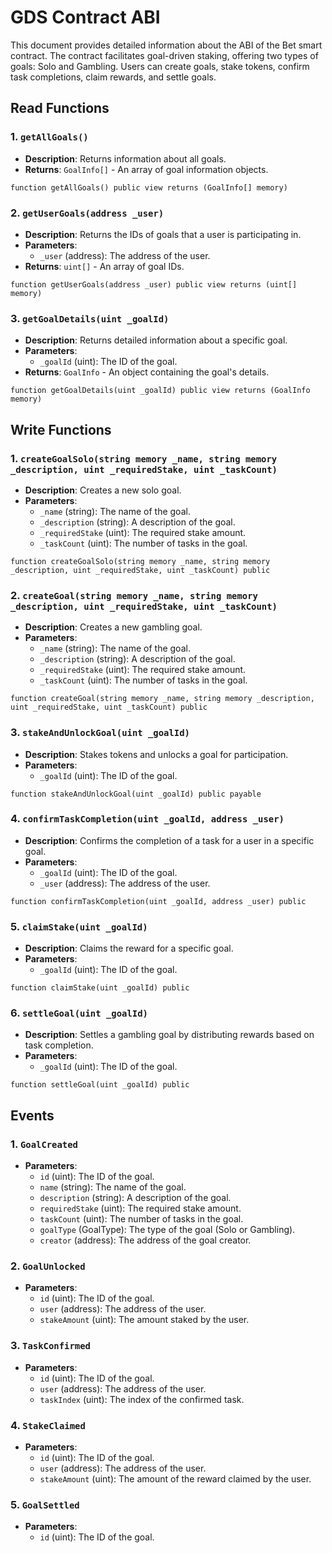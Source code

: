 
# GDS Contract ABI

This document provides detailed information about the ABI of the Bet smart contract. The contract facilitates goal-driven staking, offering two types of goals: Solo and Gambling. Users can create goals, stake tokens, confirm task completions, claim rewards, and settle goals.


## Read Functions

### 1. `getAllGoals()`

- **Description**: Returns information about all goals.
- **Returns**: `GoalInfo[]` - An array of goal information objects.
  
```solidity
function getAllGoals() public view returns (GoalInfo[] memory)
```

### 2. `getUserGoals(address _user)`

- **Description**: Returns the IDs of goals that a user is participating in.
- **Parameters**: 
  - `_user` (address): The address of the user.
- **Returns**: `uint[]` - An array of goal IDs.
  
```solidity
function getUserGoals(address _user) public view returns (uint[] memory)
```

### 3. `getGoalDetails(uint _goalId)`

- **Description**: Returns detailed information about a specific goal.
- **Parameters**: 
  - `_goalId` (uint): The ID of the goal.
- **Returns**: `GoalInfo` - An object containing the goal's details.
  
```solidity
function getGoalDetails(uint _goalId) public view returns (GoalInfo memory)
```

## Write Functions

### 1. `createGoalSolo(string memory _name, string memory _description, uint _requiredStake, uint _taskCount)`

- **Description**: Creates a new solo goal.
- **Parameters**:
  - `_name` (string): The name of the goal.
  - `_description` (string): A description of the goal.
  - `_requiredStake` (uint): The required stake amount.
  - `_taskCount` (uint): The number of tasks in the goal.

```solidity
function createGoalSolo(string memory _name, string memory _description, uint _requiredStake, uint _taskCount) public
```

### 2. `createGoal(string memory _name, string memory _description, uint _requiredStake, uint _taskCount)`

- **Description**: Creates a new gambling goal.
- **Parameters**:
  - `_name` (string): The name of the goal.
  - `_description` (string): A description of the goal.
  - `_requiredStake` (uint): The required stake amount.
  - `_taskCount` (uint): The number of tasks in the goal.

```solidity
function createGoal(string memory _name, string memory _description, uint _requiredStake, uint _taskCount) public
```

### 3. `stakeAndUnlockGoal(uint _goalId)`

- **Description**: Stakes tokens and unlocks a goal for participation.
- **Parameters**:
  - `_goalId` (uint): The ID of the goal.

```solidity
function stakeAndUnlockGoal(uint _goalId) public payable
```

### 4. `confirmTaskCompletion(uint _goalId, address _user)`

- **Description**: Confirms the completion of a task for a user in a specific goal.
- **Parameters**:
  - `_goalId` (uint): The ID of the goal.
  - `_user` (address): The address of the user.

```solidity
function confirmTaskCompletion(uint _goalId, address _user) public
```

### 5. `claimStake(uint _goalId)`

- **Description**: Claims the reward for a specific goal.
- **Parameters**:
  - `_goalId` (uint): The ID of the goal.

```solidity
function claimStake(uint _goalId) public
```

### 6. `settleGoal(uint _goalId)`

- **Description**: Settles a gambling goal by distributing rewards based on task completion.
- **Parameters**:
  - `_goalId` (uint): The ID of the goal.

```solidity
function settleGoal(uint _goalId) public
```

## Events

### 1. `GoalCreated`

- **Parameters**:
  - `id` (uint): The ID of the goal.
  - `name` (string): The name of the goal.
  - `description` (string): A description of the goal.
  - `requiredStake` (uint): The required stake amount.
  - `taskCount` (uint): The number of tasks in the goal.
  - `goalType` (GoalType): The type of the goal (Solo or Gambling).
  - `creator` (address): The address of the goal creator.

### 2. `GoalUnlocked`

- **Parameters**:
  - `id` (uint): The ID of the goal.
  - `user` (address): The address of the user.
  - `stakeAmount` (uint): The amount staked by the user.

### 3. `TaskConfirmed`

- **Parameters**:
  - `id` (uint): The ID of the goal.
  - `user` (address): The address of the user.
  - `taskIndex` (uint): The index of the confirmed task.

### 4. `StakeClaimed`

- **Parameters**:
  - `id` (uint): The ID of the goal.
  - `user` (address): The address of the user.
  - `stakeAmount` (uint): The amount of the reward claimed by the user.

### 5. `GoalSettled`

- **Parameters**:
  - `id` (uint): The ID of the goal.
